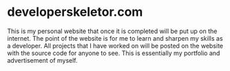 developerskeletor.com
===============
This is my personal website that once it is completed will be
put up on the internet. The point of the website is for me to learn
and sharpen my skills as a developer. All projects that I have worked on
will be posted on the website with the source code for anyone to see.
This is essentially my portfolio and advertisement of myself.

